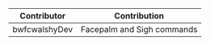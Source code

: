 | Contributor | Contribution |
| ----------- | ------------ |
| bwfcwalshyDev | Facepalm and Sigh commands |